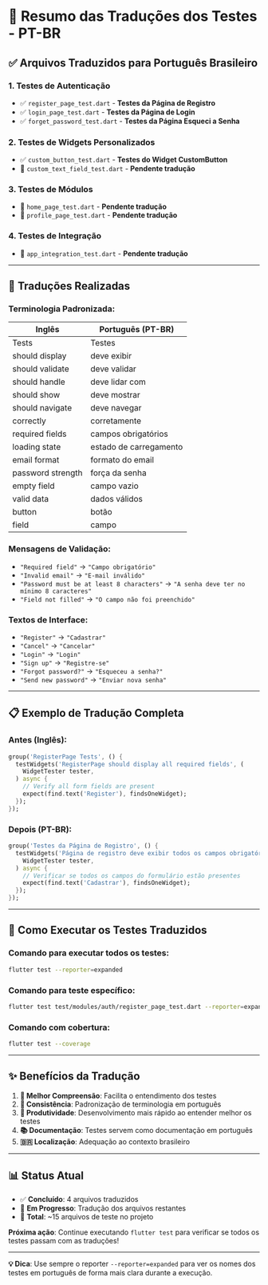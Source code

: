 # 📝 Resumo das Traduções dos Testes - PT-BR

## ✅ **Arquivos Traduzidos para Português Brasileiro**

### **1. Testes de Autenticação** 
- ✅ `register_page_test.dart` - **Testes da Página de Registro**
- ✅ `login_page_test.dart` - **Testes da Página de Login** 
- ✅ `forget_password_test.dart` - **Testes da Página Esqueci a Senha**

### **2. Testes de Widgets Personalizados**
- ✅ `custom_button_test.dart` - **Testes do Widget CustomButton**
- 🔄 `custom_text_field_test.dart` - **Pendente tradução**

### **3. Testes de Módulos**
- 🔄 `home_page_test.dart` - **Pendente tradução**
- 🔄 `profile_page_test.dart` - **Pendente tradução**

### **4. Testes de Integração**
- 🔄 `app_integration_test.dart` - **Pendente tradução**

---

## 🎯 **Traduções Realizadas**

### **Terminologia Padronizada:**

| **Inglês** | **Português (PT-BR)** |
|------------|----------------------|
| Tests | Testes |
| should display | deve exibir |
| should validate | deve validar |
| should handle | deve lidar com |
| should show | deve mostrar |
| should navigate | deve navegar |
| correctly | corretamente |
| required fields | campos obrigatórios |
| loading state | estado de carregamento |
| email format | formato do email |
| password strength | força da senha |
| empty field | campo vazio |
| valid data | dados válidos |
| button | botão |
| field | campo |

### **Mensagens de Validação:**
- `"Required field"` → `"Campo obrigatório"`
- `"Invalid email"` → `"E-mail inválido"`
- `"Password must be at least 8 characters"` → `"A senha deve ter no mínimo 8 caracteres"`
- `"Field not filled"` → `"O campo não foi preenchido"`

### **Textos de Interface:**
- `"Register"` → `"Cadastrar"`
- `"Cancel"` → `"Cancelar"`
- `"Login"` → `"Login"`
- `"Sign up"` → `"Registre-se"`
- `"Forgot password?"` → `"Esqueceu a senha?"`
- `"Send new password"` → `"Enviar nova senha"`

---

## 📋 **Exemplo de Tradução Completa**

### **Antes (Inglês):**
```dart
group('RegisterPage Tests', () {
  testWidgets('RegisterPage should display all required fields', (
    WidgetTester tester,
  ) async {
    // Verify all form fields are present
    expect(find.text('Register'), findsOneWidget);
  });
});
```

### **Depois (PT-BR):**
```dart
group('Testes da Página de Registro', () {
  testWidgets('Página de registro deve exibir todos os campos obrigatórios', (
    WidgetTester tester,
  ) async {
    // Verificar se todos os campos do formulário estão presentes
    expect(find.text('Cadastrar'), findsOneWidget);
  });
});
```

---

## 🚀 **Como Executar os Testes Traduzidos**

### **Comando para executar todos os testes:**
```bash
flutter test --reporter=expanded
```

### **Comando para teste específico:**
```bash
flutter test test/modules/auth/register_page_test.dart --reporter=expanded
```

### **Comando com cobertura:**
```bash
flutter test --coverage
```

---

## ✨ **Benefícios da Tradução**

1. **📖 Melhor Compreensão**: Facilita o entendimento dos testes
2. **🎯 Consistência**: Padronização de terminologia em português
3. **🚀 Produtividade**: Desenvolvimento mais rápido ao entender melhor os testes
4. **📚 Documentação**: Testes servem como documentação em português
5. **🇧🇷 Localização**: Adequação ao contexto brasileiro

---

## 📊 **Status Atual**

- ✅ **Concluído**: 4 arquivos traduzidos
- 🔄 **Em Progresso**: Tradução dos arquivos restantes
- 📝 **Total**: ~15 arquivos de teste no projeto

**Próxima ação**: Continue executando `flutter test` para verificar se todos os testes passam com as traduções!

---

**💡 Dica**: Use sempre o reporter `--reporter=expanded` para ver os nomes dos testes em português de forma mais clara durante a execução.
